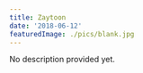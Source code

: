```yaml
---
title: Zaytoon
date: '2018-06-12'
featuredImage: ./pics/blank.jpg
---
```


No description provided yet.
